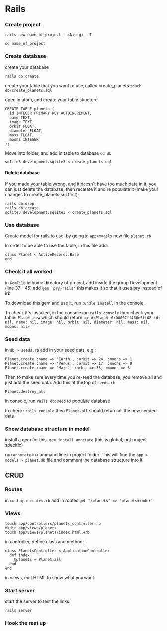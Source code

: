 # Rails

### Create project

`rails new name_of_project --skip-git -T`

`cd name_of_project`

### Create database

create your database

`rails db:create`

create your table that you want to use, called create_planets
`touch db/create_planets.sql`

open in atom, and create your table structure
```
CREATE TABLE planets (
  id INTEGER PRIMARY KEY AUTOINCREMENT,
  name TEXT,
  image TEXT,
  orbit FLOAT,
  diameter FLOAT,
  mass FLOAT,
  moons INTEGER
);
```

Move into folder, and add in table to database
`cd db`

`sqlite3 development.sqlite3 < create_planets.sql`

#### Delete database

If you made your table wrong, and it doesn't have too much data in it, you can just delete the database, then recreate it and re populate it (make your changes to create_planets.sql first):
```
rails db:drop
rails db:create
sqlite3 development.sqlite3 < create_planets.sql
```

### Use database

Create model for rails to use, by going to `app>models` new file `planet.rb`

In order to be able to use the table, in this file add:
```
class Planet < ActiveRecord::Base
end
```

### Check it all worked

in `GemFile` in home directory of project, add inside the group Development (line 37 - 45)
add `gem 'pry-rails'`
this makes it so that it uses pry instead of irb

To download this gem and use it, run `bundle install` in the console.

To check it's installed, in the console run
`rails console`
then check your table:
`Planet.new`
which should return:
`=> #<Planet:0x00007ff466e5ff08 id: nil, name: nil, image: nil, orbit: nil, diameter: nil, mass: nil, moons: nil>`

### Seed data

in `db > seeds.rb` add in your seed data, e.g.:
```
Planet.create :name => 'Earth', :orbit => 24, :moons => 1
Planet.create :name => 'Venus', :orbit => 17, :moons => 0
Planet.create :name => 'Mars', :orbit => 33, :moons => 6
```

Then to make sure every time you re-seed the database, you remove all and just add the seed data. Add this at the top of `seeds.rb`
```
Planet.destroy_all
```

in console, run  `rails db:seed`
to populate database

to check: `rails console` then `Planet.all` should return all the new seeded data

### Show database structure in model

install a gem for this. `gem install annotate` (this is global, not project specific)

run `annotate` in command line in project folder.
This will find the `app > models > planet.db` file and comment the database structure into it.

## CRUD

### Routes

in `config > routes.rb`
add in routes
`get "/planets" => 'planets#index'`

### Views

```
touch app/controllers/planets_controller.rb
mkdir app/views/planets
touch app/views/planets/index.html.erb
```

in controller, define class and methods
```
class PlanetsController < ApplicationController
  def index
    @planets = Planet.all
  end
end
```

in views, edit HTML to show what you want.

### Start server

start the server to test the links.

`rails server`

### Hook the rest up

